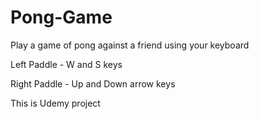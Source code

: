 # Pong-Game
Play a game of pong against a friend using your keyboard

Left Paddle - W and S keys

Right Paddle - Up and Down arrow keys

This is Udemy project
